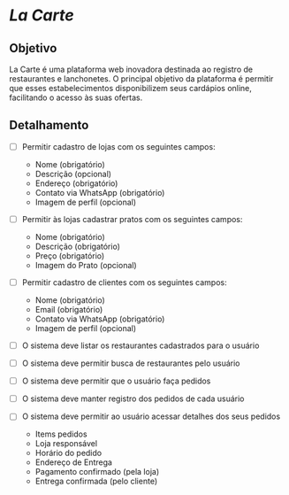 # _La Carte_

## Objetivo
La Carte é uma plataforma web inovadora destinada ao registro de restaurantes e lanchonetes. O principal objetivo da plataforma é permitir que esses estabelecimentos disponibilizem seus cardápios online, facilitando o acesso às suas ofertas.

## Detalhamento
- [ ] Permitir cadastro de lojas com os seguintes campos:
    * Nome (obrigatório)
    * Descrição (opcional)
    * Endereço (obrigatório)
    * Contato via WhatsApp (obrigatório)
    * Imagem de perfil (opcional)

- [ ] Permitir às lojas cadastrar pratos com os seguintes campos:
    * Nome (obrigatório)
    * Descrição (obrigatório)
    * Preço (obrigatório)
    * Imagem do Prato (opcional)

- [ ] Permitir cadastro de clientes com os seguintes campos:
    * Nome (obrigatório)
    * Email (obrigatório)
    * Contato via WhatsApp (obrigatório)
    * Imagem de perfil (opcional)

- [ ] O sistema deve listar os restaurantes cadastrados para o usuário
- [ ] O sistema deve permitir busca de restaurantes pelo usuário
- [ ] O sistema deve permitir que o usuário faça pedidos
- [ ] O sistema deve manter registro dos pedidos de cada usuário
- [ ] O sistema deve permitir ao usuário acessar detalhes dos seus pedidos
    * Items pedidos
    * Loja responsável
    * Horário do pedido
    * Endereço de Entrega
    * Pagamento confirmado (pela loja)
    * Entrega confirmada (pelo cliente)
